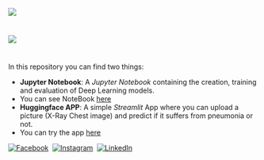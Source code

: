 ![](https://github.com/thisishusseinali/pneumonia-test/blob/main/header.png)
#
![](https://github.com/thisishusseinali/pneumonia-test/blob/main/LifeCycleofData%20ScienceProject.jpg)
#
In this repository you can find two things:
- **Jupyter Notebook**: A *Jupyter Notebook* containing the creation, training and evaluation of Deep Learning models.
- You can see NoteBook [here](https://www.kaggle.com/code/thisishusseinali/pneumonia-detection/notebook)
- **Huggingface APP**: A simple *Streamlit* App where you can upload a picture (X-Ray Chest image) and predict if it suffers from pneumonia or not. 
- You can try the app [here](https://huggingface.co/spaces/thisishusseinali/pneumonia-test)


[![Facebook](https://img.shields.io/badge/Facebook-%231877F2.svg?logo=Facebook&logoColor=white)](https://facebook.com/thisishusseinali)&nbsp;
[![Instagram](https://img.shields.io/badge/Instagram-%23E4405F.svg?logo=Instagram&logoColor=white)](https://instagram.com/thisishusseinali)&nbsp;
[![LinkedIn](https://img.shields.io/badge/LinkedIn-%230077B5.svg?logo=linkedin&logoColor=white)](https://linkedin.com/in/thisishusseinali)&nbsp;
